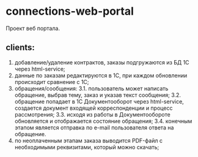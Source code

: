 # connections-web-portal
Проект веб портала.

## clients:
1. добавление/удаление контрактов, заказы подгружаются из БД 1С через html-service;
2. данные по заказам редактируются в 1С, при каждом обновлении происходит сравнение с 1С;
3. обращения/сообщения:
3.1. пользователь может написать обращение, выбрав тему, заказ и указав текст сообщения;
3.2. обращение попадает в 1С Документооборот через html-service, создается документ входящей корреспонденции и процесс рассмотрения;
3.3. исходя из работы в Документообороте обновляется и отображается состояние обращения;
3.4. конечным этапом является отправка по e-mail пользователя ответа на обращение.
4. по неоплаченным этапам заказа выводится PDF-файл с необходимыми реквизитами, который можно скачать;
